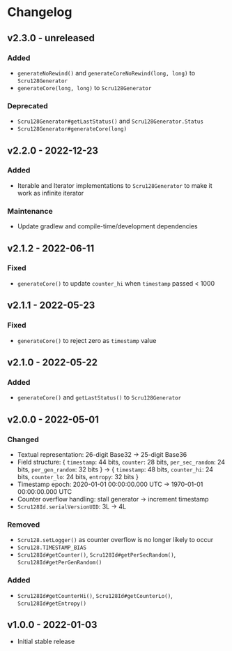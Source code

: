 # Changelog

## v2.3.0 - unreleased

### Added

- `generateNoRewind()` and `generateCoreNoRewind(long, long)` to
  `Scru128Generator`
- `generateCore(long, long)` to `Scru128Generator`

### Deprecated

- `Scru128Generator#getLastStatus()` and `Scru128Generator.Status`
- `Scru128Generator#generateCore(long)`

## v2.2.0 - 2022-12-23

### Added

- Iterable and Iterator implementations to `Scru128Generator` to make it work as
  infinite iterator

### Maintenance

- Update gradlew and compile-time/development dependencies

## v2.1.2 - 2022-06-11

### Fixed

- `generateCore()` to update `counter_hi` when `timestamp` passed < 1000

## v2.1.1 - 2022-05-23

### Fixed

- `generateCore()` to reject zero as `timestamp` value

## v2.1.0 - 2022-05-22

### Added

- `generateCore()` and `getLastStatus()` to `Scru128Generator`

## v2.0.0 - 2022-05-01

### Changed

- Textual representation: 26-digit Base32 -> 25-digit Base36
- Field structure: { `timestamp`: 44 bits, `counter`: 28 bits, `per_sec_random`:
  24 bits, `per_gen_random`: 32 bits } -> { `timestamp`: 48 bits, `counter_hi`:
  24 bits, `counter_lo`: 24 bits, `entropy`: 32 bits }
- Timestamp epoch: 2020-01-01 00:00:00.000 UTC -> 1970-01-01 00:00:00.000 UTC
- Counter overflow handling: stall generator -> increment timestamp
- `Scru128Id.serialVersionUID`: 3L -> 4L

### Removed

- `Scru128.setLogger()` as counter overflow is no longer likely to occur
- `Scru128.TIMESTAMP_BIAS`
- `Scru128Id#getCounter()`, `Scru128Id#getPerSecRandom()`, `Scru128Id#getPerGenRandom()`

### Added

- `Scru128Id#getCounterHi()`, `Scru128Id#getCounterLo()`, `Scru128Id#getEntropy()`

## v1.0.0 - 2022-01-03

- Initial stable release
